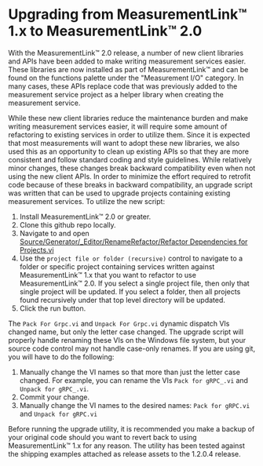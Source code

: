 # Upgrading from MeasurementLink™ 1.x to MeasurementLink™ 2.0

With the MeasurementLink™ 2.0 release, a number of new client libraries and APIs have been added to make writing measurement services easier. These libraries are now installed as part of MeasurementLink™ and can be found on the functions palette under the "Measurement I/O" category. In many cases, these APIs replace code that was previously added to the measurement service project as a helper library when creating the measurement service. 

While these new client libraries reduce the maintenance burden and make writing measurement services easier, it will require some amount of refactoring to existing services in order to utilize them. Since it is expected that most measurements will want to adopt these new libraries, we also used this as an opportunity to clean up existing APIs so that they are more consistent and follow standard coding and style guidelines. While relatively minor changes, these changes break backward compatibility even when not using the new client APIs. In order to minimize the effort required to retrofit code because of these breaks in backward compatibility, an upgrade script was written that can be used to upgrade projects containing existing measurement services. To utilize the new script:
1. Install MeasurementLink™ 2.0 or greater.
1. Clone this github repo locally.
1. Navigate to and open [Source/Generator/_Editor/RenameRefactor/Refactor Dependencies for Projects.vi](https://github.com/ni/measurementlink-labview/blob/main/Source/Generator/_Editor/RenameRefactor/Refactor%20Dependencies%20for%20Projects.vi)
1. Use the `project file or folder (recursive)` control to navigate to a folder or specific project containing services written against MeasurementLink™ 1.x that you want to refactor to use MeasurementLink™ 2.0. If you select a single project file, then only that single project will be updated. If you select a folder, then all projects found recursively under that top level directory will be updated.
1. Click the run button.

The `Pack For Grpc.vi` and `Unpack For Grpc.vi` dynamic dispatch VIs changed name, but only the letter case changed. The upgrade script will properly handle renaming these VIs on the Windows file system, but your source code control may not handle case-only renames. If you are using git, you will have to do the following:
1. Manually change the VI names so that more than just the letter case changed. For example, you can rename the VIs `Pack for gRPC_.vi` and `Unpack for gRPC_.vi`.
1. Commit your change.
1. Manually change the VI names to the desired names: `Pack for gRPC.vi` and `Unpack for gRPC.vi`

Before running the upgrade utility, it is recommended you make a backup of your original code should you want to revert back to using MeasurementLink™ 1.x for any reason. The utility has been tested against the shipping examples attached as release assets to the 1.2.0.4 release.
